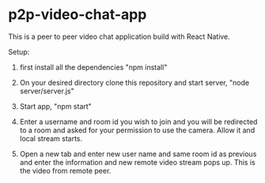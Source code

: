 # p2p-video-chat-app
This is a peer to peer video chat application build with React Native.

Setup:

1. first install all the dependencies
"npm install"

2. On your desired directory clone this repository and start server,
"node server/server.js"

3. Start app,
"npm start"

4. Enter a username and room id you wish to join and you will be redirected to a room and asked for your permission to use the camera. Allow it and local stream starts. 

5. Open a new tab and enter new user name and same room id as previous and enter the information and new remote video stream pops up. This is the video from remote peer. 



